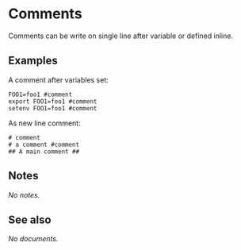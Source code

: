 # Comments

Comments can be write on single line after variable or defined inline.

## Examples

A comment after variables set:

```shell
FOO1=foo1 #comment
export FOO1=foo1 #comment
setenv FOO1=foo1 #comment
```

As new line comment:

```shell
# comment
# a comment #comment
## A main comment ##
```

## Notes

_No notes._

## See also

_No documents._
